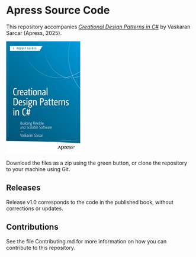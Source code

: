 # Apress Source Code

This repository accompanies [*Creational Design Patterns in C#*](https://www.link.springer.com/book/10.1007/979-8-8688-1566-9) by Vaskaran Sarcar (Apress, 2025).

[comment]: #cover
![Cover image](979-8-8688-1566-9.jpg)

Download the files as a zip using the green button, or clone the repository to your machine using Git.

## Releases

Release v1.0 corresponds to the code in the published book, without corrections or updates.

## Contributions

See the file Contributing.md for more information on how you can contribute to this repository.
